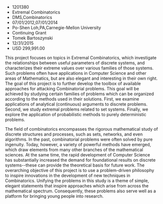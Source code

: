 
* 1201380
* Extremal Combinatorics
* DMS,Combinatorics
* 07/01/2012,07/01/2014
* Po-Shen Loh,PA,Carnegie-Mellon University
* Continuing Grant
* Tomek Bartoszynski
* 12/31/2015
* USD 299,991.00

This project focuses on topics in Extremal Combinatorics, which investigate the
relationships between useful parameters of discrete systems, and characterizes
their extreme values over various families of those systems. Such problems often
have applications in Computer Science and other areas of Mathematics, but are
also elegant and interesting in their own right. The goal of this project is to
further develop the toolbox of available approaches for attacking Combinatorial
problems. This goal will be achieved by studying certain families of problems
which can be organized according to the methods used in their solutions. First,
we examine applications of analytical (continuous) arguments to discrete
problems. Second, we study extremal problems related to set systems. Finally, we
explore the application of probabilistic methods to purely deterministic
problems.

The field of combinatorics encompasses the rigorous mathematical study of
discrete structures and processes, such as sets, networks, and even algorithms.
In the past, combinatorial problems were often solved by pure ingenuity. Today,
however, a variety of powerful methods have emerged, which draw elements from
many other branches of the mathematical sciences. At the same time, the rapid
development of Computer Science has substantially increased the demand for
foundational results on discrete systems--these can provide the theoretical
basis for future work. The overarching objective of this project is to use a
problem-driven philosophy to inspire innovations in the development of new
techniques in Combinatorics. Unifying the problems in this study is a theme of
simple, elegant statements that inspire approaches which arise from across the
mathematical spectrum. Consequently, these problems also serve well as a
platform for bringing young people into research.
